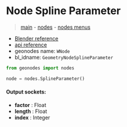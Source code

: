 # Node Spline Parameter

> [main](../structure.md) - [nodes](nodes.md) - [nodes menus](nodes_menus.md)

- [Blender reference](https://docs.blender.org/manual/en/latest/modeling/geometry_nodes/curve/spline_parameter.html)
- [api reference](https://docs.blender.org/api/current/bpy.types.GeometryNodeSplineParameter.html)
- geonodes name: `WNode`
- bl_idname: `GeometryNodeSplineParameter`

```python
from geonodes import nodes

node = nodes.SplineParameter()
```

#### Output sockets:

- **factor** : Float
- **length** : Float
- **index** : Integer

